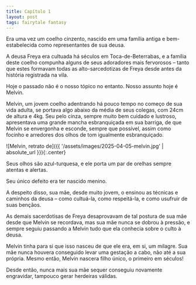 ```yaml
---
title: Capítulo 1
layout: post
tags: fairytale fantasy
---
```


Era uma vez um coelho cinzento, nascido em uma família antiga e bem-estabelecida como representantes de sua deusa.

A deusa Freya era cultuada há séculos em Toca-de-Beterrabas, e a família deste coelho compunha alguns de seus adoradores mais fervorosos &ndash; tanto que estes formavam todas as alto-sarcedotizas de Freya desde antes da história registrada na vila.

Hoje o passado não é o nosso tópico no entanto. Nosso assunto hoje é Melvin.

Melvin, um jovem coelho adentrando há pouco tempo no começo de sua vida adulta, se portava algo abaixo da média de seus colegas, com 24cm de altura e 4kg. Seu pelo cinza, sempre muito bem cuidado e lustroso, apresentava uma grande mancha esbranquiçada em sua barriga, de que Melvin se envergonha e esconde, sempre que possível, assim como focinho e arredores dos olhos de tom igualmente esbranquiçado.

![Melvin, retrato de]({{ '/assets/images/2025-04-05-melvin.jpg' | absolute_url }}){:.center}

Seus olhos são azul-turquesa, e ele porta um par de orelhas sempre atentas e alertas.

Seu único defeito era ter nascido menino.

A despeito disso, sua mãe, desde muito jovem, o ensinou as técnicas e caminhos da deusa &ndash; como cultuá-la, como respeitá-la, e como usufruir de suas bençãos.

As demais sacerdotisas de Freya desaprovavam de tal postura de sua mãe desde que Melvin se recordava, mas sua mãe nunca se dobrou à pressão, e sempre seguiu passando a Melvin tudo que ela conhecia sobre o culto à deusa.

Melvin tinha para si que isso nasceu de que ele era, em si, um milagre. Sua mãe nunca houvera conseguido levar uma gestação a cabo, não até a sua própria. Mesmo então, Melvin nascera filho único, o primeiro em séculos!

Desde então, nunca mais sua mãe sequer conseguiu novamente engravidar, tampouco gerar herdeiras válidas.
